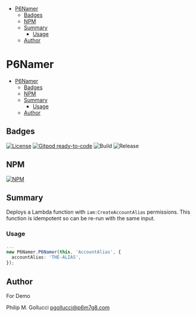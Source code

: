 - [P6Namer](#p6namer)
  - [Badges](#badges)
  - [NPM](#npm)
  - [Summary](#summary)
    - [Usage](#usage)
  - [Author](#author)

# P6Namer
- [P6Namer](#p6namer)
  - [Badges](#badges)
  - [NPM](#npm)
  - [Summary](#summary)
    - [Usage](#usage)
  - [Author](#author)

## Badges

[![License](https://img.shields.io/badge/License-Apache%202.0-yellowgreen.svg)](https://opensource.org/licenses/Apache-2.0)
[![Gitpod ready-to-code](https://img.shields.io/badge/Gitpod-ready--to--code-blue?logo=gitpod)](https://gitpod.io/#https://github.com/p6m7g8/p6-namer)
![Build](https://github.com/p6m7g8/p6-namer/workflows/Build/badge.svg)
![Release](https://github.com/p6m7g8/p6-namer/workflows/Release/badge.svg)

## NPM
[![NPM](https://nodei.co/npm/p6-namer.png)](https://npmjs.org/package/p6-namer)

## Summary

Deploys a Lambda function with `iam:CreateAccountAlias` permissions.
This function is idempotent so can be re-run with the same input.

### Usage
```ts
...
new P6Namer.P6Namer(this, 'AccountAlias', {
  accountAlias: 'THE-ALIAS',
});
```
## Author

For Demo

Philip M. Gollucci <pgollucci@p6m7g8.com>
